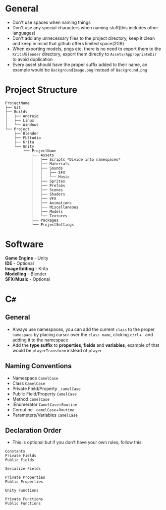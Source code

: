 # General
- Don't use spaces when naming things
- Don't use any special characters when naming stuff(this includes other languages)
- Don't add any unnecessary files to the project directory, keep it clean and keep in mind that github offers limited space(2GB)
- When exporting models, pngs etc. there is no need to export them to the `Krita`/`Blender` directory, export them directly to `Assets/AppropriateDir` to avoid duplication
- Every asset should have the proper suffix added to their name, an example would be `BackgroundImage.png` instead of `Background.png`

# Project Structure
```
ProjectName
├── Git
├── Builds
│   ├── Android
│   ├── Linux
│   └── Windows
└── Project
    ├── Blender
    ├── FLStudio
    ├── Krita
    └── Unity
        └── ProjectName
            ├── Assets
            │   ├── Scripts *Divide into namespaces*
            │   ├── Materials
            │   ├── Sounds
            │   │   ├── SFX
            │   │   └── Music
            │   ├── Sprites
            │   ├── Prefabs
            │   ├── Scenes
            │   ├── Shaders
            │   ├── VFX
            │   ├── Animations
            │   ├── Miscellaneous
            │   ├── Models
            │   └── Textures
            ├── Packages
            └── ProjectSettings
```
# Software
**Game Engine** - Unity <br/>
**IDE** - Optional <br/>
**Image Editing** - Krita <br/>
**Modelling** - Blender <br/>
**SFX**/**Music** - Optional <br/>

# C`#`
## General
- Always use namespaces, you can add the current `class` to the proper `namespace` by placing cursor over the `class name`, clicking `ctrl`+`.` and adding it to the namespace
- Add the **type suffix** to **properties**, **fields** and **variables**, example of that would be `playerTransform` instead of `player`
## Naming Conventions
- Namespace `CamelCase`
- Class `CamelCase`
- Private Field/Property `_camelCase`
- Public Field/Property `CamelCase`
- Method `CamelCase`
- IEnumerator `CamelCase`+`Routine`
- Coroutine `_camelCase`+`Routine`
- Parameters/Variables `camelCase`
## Declaration Order
- This is optional but if you don't have your own rules, follow this:
```
Constants
Private Fields
Public Fields

Serialize Fields

Private Properties
Public Properties

Unity Functions

Private Functions
Public Functions
```

